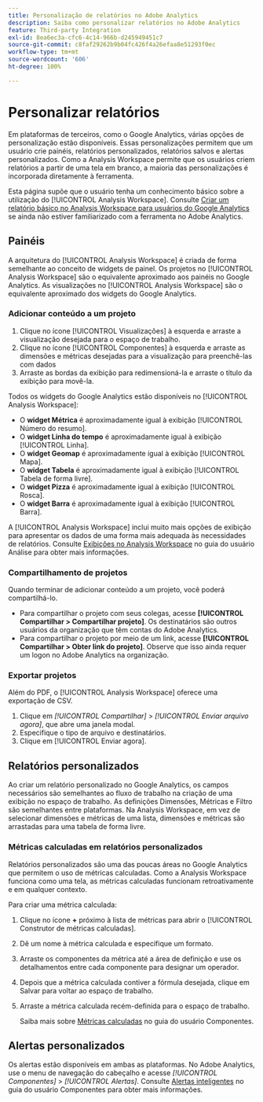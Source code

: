 ```yaml
---
title: Personalização de relatórios no Adobe Analytics
description: Saiba como personalizar relatórios no Adobe Analytics
feature: Third-party Integration
exl-id: 8ea6ec3a-cfc6-4c14-966b-d245949451c7
source-git-commit: c8faf29262b9b04fc426f4a26efaa8e51293f0ec
workflow-type: tm+mt
source-wordcount: '606'
ht-degree: 100%

---
```


# Personalizar relatórios

Em plataformas de terceiros, como o Google Analytics, várias opções de personalização estão disponíveis. Essas personalizações permitem que um usuário crie painéis, relatórios personalizados, relatórios salvos e alertas personalizados. Como a Analysis Workspace permite que os usuários criem relatórios a partir de uma tela em branco, a maioria das personalizações é incorporada diretamente à ferramenta.

Esta página supõe que o usuário tenha um conhecimento básico sobre a utilização do [!UICONTROL Analysis Workspace]. Consulte [Criar um relatório básico no Analysis Workspace para usuários do Google Analytics](reports/create-report.md) se ainda não estiver familiarizado com a ferramenta no Adobe Analytics.

## Painéis

A arquitetura do [!UICONTROL Analysis Workspace] é criada de forma semelhante ao conceito de widgets de painel. Os projetos no [!UICONTROL Analysis Workspace] são o equivalente aproximado aos painéis no Google Analytics. As visualizações no [!UICONTROL Analysis Workspace] são o equivalente aproximado dos widgets do Google Analytics.

### Adicionar conteúdo a um projeto

1. Clique no ícone [!UICONTROL Visualizações] à esquerda e arraste a visualização desejada para o espaço de trabalho.
2. Clique no ícone [!UICONTROL Componentes] à esquerda e arraste as dimensões e métricas desejadas para a visualização para preenchê-las com dados
3. Arraste as bordas da exibição para redimensioná-la e arraste o título da exibição para movê-la.

Todos os widgets do Google Analytics estão disponíveis no [!UICONTROL Analysis Workspace]:

* O **widget Métrica** é aproximadamente igual à exibição [!UICONTROL Número do resumo].
* O **widget Linha do tempo** é aproximadamente igual à exibição [!UICONTROL Linha].
* O **widget Geomap** é aproximadamente igual à exibição [!UICONTROL Mapa].
* O **widget Tabela** é aproximadamente igual à exibição [!UICONTROL Tabela de forma livre].
* O **widget Pizza** é aproximadamente igual à exibição [!UICONTROL Rosca].
* O **widget Barra** é aproximadamente igual à exibição [!UICONTROL Barra].

A [!UICONTROL Analysis Workspace] inclui muito mais opções de exibição para apresentar os dados de uma forma mais adequada às necessidades de relatórios. Consulte [Exibições no Analysis Workspace](/help/analyze/analysis-workspace/visualizations/freeform-analysis-visualizations.md) no guia do usuário Análise para obter mais informações.

### Compartilhamento de projetos

Quando terminar de adicionar conteúdo a um projeto, você poderá compartilhá-lo.

* Para compartilhar o projeto com seus colegas, acesse **[!UICONTROL Compartilhar > Compartilhar projeto]**. Os destinatários são outros usuários da organização que têm contas do Adobe Analytics.
* Para compartilhar o projeto por meio de um link, acesse **[!UICONTROL Compartilhar > Obter link do projeto]**. Observe que isso ainda requer um logon no Adobe Analytics na organização.

### Exportar projetos

Além do PDF, o [!UICONTROL Analysis Workspace] oferece uma exportação de CSV.

1. Clique em *[!UICONTROL Compartilhar]* > *[!UICONTROL Enviar arquivo agora]*, que abre uma janela modal.
2. Especifique o tipo de arquivo e destinatários.
3. Clique em [!UICONTROL Enviar agora].

## Relatórios personalizados

Ao criar um relatório personalizado no Google Analytics, os campos necessários são semelhantes ao fluxo de trabalho na criação de uma exibição no espaço de trabalho. As definições Dimensões, Métricas e Filtro são semelhantes entre plataformas. Na Analysis Workspace, em vez de selecionar dimensões e métricas de uma lista, dimensões e métricas são arrastadas para uma tabela de forma livre.

### Métricas calculadas em relatórios personalizados

Relatórios personalizados são uma das poucas áreas no Google Analytics que permitem o uso de métricas calculadas. Como a Analysis Workspace funciona como uma tela, as métricas calculadas funcionam retroativamente e em qualquer contexto.

Para criar uma métrica calculada:

1. Clique no ícone **+** próximo à lista de métricas para abrir o [!UICONTROL Construtor de métricas calculadas].
2. Dê um nome à métrica calculada e especifique um formato.
3. Arraste os componentes da métrica até a área de definição e use os detalhamentos entre cada componente para designar um operador.
4. Depois que a métrica calculada contiver a fórmula desejada, clique em Salvar para voltar ao espaço de trabalho.
5. Arraste a métrica calculada recém-definida para o espaço de trabalho.

   Saiba mais sobre [Métricas calculadas](/help/components/c-calcmetrics/cm-overview.md) no guia do usuário Componentes.

## Alertas personalizados

Os alertas estão disponíveis em ambas as plataformas. No Adobe Analytics, use o menu de navegação do cabeçalho e acesse *[!UICONTROL Componentes]* > *[!UICONTROL Alertas]*. Consulte [Alertas inteligentes](/help/components/c-alerts/intellligent-alerts.md) no guia do usuário Componentes para obter mais informações.
